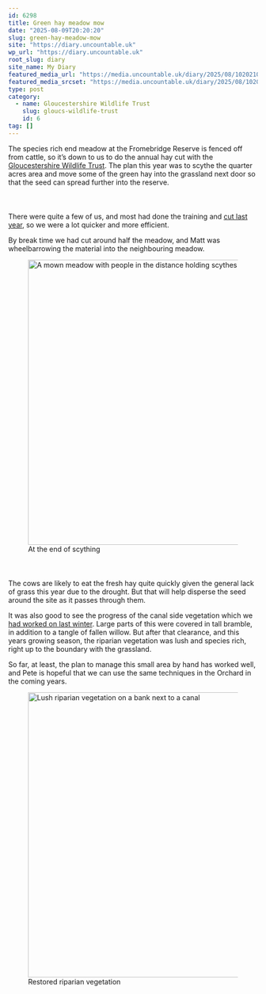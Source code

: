 ```yaml
---
id: 6298
title: Green hay meadow mow
date: "2025-08-09T20:20:20"
slug: green-hay-meadow-mow
site: "https://diary.uncountable.uk"
wp_url: "https://diary.uncountable.uk"
root_slug: diary
site_name: My Diary
featured_media_url: "https://media.uncountable.uk/diary/2025/08/10202103/IMG20250809121415.webp"
featured_media_srcset: "https://media.uncountable.uk/diary/2025/08/10202103/IMG20250809121415-300x169.webp 300w, https://media.uncountable.uk/diary/2025/08/10202103/IMG20250809121415-1024x576.webp 1024w, https://media.uncountable.uk/diary/2025/08/10202103/IMG20250809121415-150x150.webp 150w, https://media.uncountable.uk/diary/2025/08/10202103/IMG20250809121415-640x360.webp 640w, https://media.uncountable.uk/diary/2025/08/10202103/IMG20250809121415.webp 1763w"
type: post
category:
  - name: Gloucestershire Wildlife Trust
    slug: gloucs-wildlife-trust
    id: 6
tag: []
---
```



<p>The species rich end meadow at the Fromebridge Reserve is fenced off from cattle, so it&#8217;s down to us to do the annual hay cut with the <a href="https://www.gloucestershirewildlifetrust.co.uk/volunteer">Gloucestershire Wildlife Trust</a>.  The plan this year was to scythe the quarter acres area and move some of the green hay into the grassland next door so that the seed can spread further into the reserve.</p>


<style>.kb-row-layout-id6298_b2b8a5-4e > .kt-row-column-wrap{align-content:start;}:where(.kb-row-layout-id6298_b2b8a5-4e > .kt-row-column-wrap) > .wp-block-kadence-column{justify-content:start;}.kb-row-layout-id6298_b2b8a5-4e > .kt-row-column-wrap{column-gap:var(--global-kb-gap-md, 2rem);row-gap:var(--global-kb-gap-md, 2rem);padding-top:var(--global-kb-spacing-sm, 1.5rem);padding-bottom:var(--global-kb-spacing-sm, 1.5rem);grid-template-columns:repeat(2, minmax(0, 1fr));}.kb-row-layout-id6298_b2b8a5-4e > .kt-row-layout-overlay{opacity:0.30;}@media all and (max-width: 1024px){.kb-row-layout-id6298_b2b8a5-4e > .kt-row-column-wrap{grid-template-columns:repeat(2, minmax(0, 1fr));}}@media all and (max-width: 767px){.kb-row-layout-id6298_b2b8a5-4e > .kt-row-column-wrap{grid-template-columns:minmax(0, 1fr);}.kb-row-layout-id6298_b2b8a5-4e > .kt-row-column-wrap > .wp-block-kadence-column:nth-of-type(1){order:2;}.kb-row-layout-id6298_b2b8a5-4e > .kt-row-column-wrap > .wp-block-kadence-column:nth-of-type(2){order:1;}.kb-row-layout-id6298_b2b8a5-4e > .kt-row-column-wrap > .wp-block-kadence-column:nth-of-type(3){order:12;}.kb-row-layout-id6298_b2b8a5-4e > .kt-row-column-wrap > .wp-block-kadence-column:nth-of-type(4){order:11;}.kb-row-layout-id6298_b2b8a5-4e > .kt-row-column-wrap > .wp-block-kadence-column:nth-of-type(5){order:22;}.kb-row-layout-id6298_b2b8a5-4e > .kt-row-column-wrap > .wp-block-kadence-column:nth-of-type(6){order:21;}.kb-row-layout-id6298_b2b8a5-4e > .kt-row-column-wrap > .wp-block-kadence-column:nth-of-type(7){order:32;}.kb-row-layout-id6298_b2b8a5-4e > .kt-row-column-wrap > .wp-block-kadence-column:nth-of-type(8){order:31;}}</style><div class="kb-row-layout-wrap kb-row-layout-id6298_b2b8a5-4e alignnone wp-block-kadence-rowlayout"><div class="kt-row-column-wrap kt-has-2-columns kt-row-layout-equal kt-tab-layout-inherit kt-mobile-layout-row kt-row-valign-top">
<style>.kadence-column6298_79ceba-02 > .kt-inside-inner-col,.kadence-column6298_79ceba-02 > .kt-inside-inner-col:before{border-top-left-radius:0px;border-top-right-radius:0px;border-bottom-right-radius:0px;border-bottom-left-radius:0px;}.kadence-column6298_79ceba-02 > .kt-inside-inner-col{column-gap:var(--global-kb-gap-sm, 1rem);}.kadence-column6298_79ceba-02 > .kt-inside-inner-col{flex-direction:column;}.kadence-column6298_79ceba-02 > .kt-inside-inner-col > .aligncenter{width:100%;}.kadence-column6298_79ceba-02 > .kt-inside-inner-col:before{opacity:0.3;}.kadence-column6298_79ceba-02{position:relative;}@media all and (max-width: 1024px){.kadence-column6298_79ceba-02 > .kt-inside-inner-col{flex-direction:column;justify-content:center;}}@media all and (max-width: 767px){.kadence-column6298_79ceba-02 > .kt-inside-inner-col{flex-direction:column;justify-content:center;}}</style>
<div class="wp-block-kadence-column kadence-column6298_79ceba-02"><div class="kt-inside-inner-col">
<p>There were quite a few of us, and most had done the training and <a href="https://diary.uncountable.uk/2024/08/scything-the-small-meadow/" data-type="post" data-id="3549">cut last year</a>, so we were a lot quicker and more efficient.</p>



<p>By break time we had cut around half the meadow, and Matt was wheelbarrowing the material into the neighbouring meadow. </p>
</div></div>


<style>.kadence-column6298_d378f8-ed > .kt-inside-inner-col,.kadence-column6298_d378f8-ed > .kt-inside-inner-col:before{border-top-left-radius:0px;border-top-right-radius:0px;border-bottom-right-radius:0px;border-bottom-left-radius:0px;}.kadence-column6298_d378f8-ed > .kt-inside-inner-col{column-gap:var(--global-kb-gap-sm, 1rem);}.kadence-column6298_d378f8-ed > .kt-inside-inner-col{flex-direction:column;}.kadence-column6298_d378f8-ed > .kt-inside-inner-col > .aligncenter{width:100%;}.kadence-column6298_d378f8-ed > .kt-inside-inner-col:before{opacity:0.3;}.kadence-column6298_d378f8-ed{position:relative;}@media all and (max-width: 1024px){.kadence-column6298_d378f8-ed > .kt-inside-inner-col{flex-direction:column;justify-content:center;}}@media all and (max-width: 767px){.kadence-column6298_d378f8-ed > .kt-inside-inner-col{flex-direction:column;justify-content:center;}}</style>
<div class="wp-block-kadence-column kadence-column6298_d378f8-ed"><div class="kt-inside-inner-col">
<figure class="wp-block-image size-large"><img loading="lazy" decoding="async" width="1024" height="576" src="https://media.uncountable.uk/diary/2025/08/10202126/IMG20250809125336-1024x576.webp" alt="A mown meadow with people in the distance holding scythes" class="wp-image-6301" srcset="https://media.uncountable.uk/diary/2025/08/10202126/IMG20250809125336-1024x576.webp 1024w, https://media.uncountable.uk/diary/2025/08/10202126/IMG20250809125336-300x169.webp 300w, https://media.uncountable.uk/diary/2025/08/10202126/IMG20250809125336-640x360.webp 640w, https://media.uncountable.uk/diary/2025/08/10202126/IMG20250809125336.webp 1959w" sizes="auto, (max-width: 1024px) 100vw, 1024px" /><figcaption class="wp-element-caption">At the end of scything</figcaption></figure>
</div></div>

</div></div>


<p>The cows are likely to eat the fresh hay quite quickly given the general lack of grass this year due to the drought.  But that will help disperse the seed around the site as it passes through them.</p>



<p>It was also good to see the progress of the canal side vegetation which we <a href="https://diary.uncountable.uk/2024/09/riparian-restoration/" data-type="post" data-id="3621">had worked on last winter</a>.  Large parts of this were covered in tall bramble, in addition to a tangle of fallen willow.  But after that clearance, and this years growing season, the riparian vegetation was lush and species rich, right up to the boundary with the grassland.</p>



<p>So far, at least, the plan to manage this small area by hand has worked well, and Pete is hopeful that we can use the same techniques in the Orchard in the coming years.</p>



<figure class="wp-block-image size-large"><img loading="lazy" decoding="async" width="1024" height="576" src="https://media.uncountable.uk/diary/2025/08/10202115/IMG20250809124116-1024x576.webp" alt="Lush riparian vegetation on a bank next to a canal" class="wp-image-6300" srcset="https://media.uncountable.uk/diary/2025/08/10202115/IMG20250809124116-1024x576.webp 1024w, https://media.uncountable.uk/diary/2025/08/10202115/IMG20250809124116-300x169.webp 300w, https://media.uncountable.uk/diary/2025/08/10202115/IMG20250809124116-640x360.webp 640w, https://media.uncountable.uk/diary/2025/08/10202115/IMG20250809124116.webp 1763w" sizes="auto, (max-width: 1024px) 100vw, 1024px" /><figcaption class="wp-element-caption">Restored riparian vegetation</figcaption></figure>
